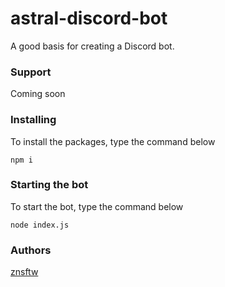 # astral-discord-bot
A good basis for creating a Discord bot.

### Support

Coming soon

### Installing

To install the packages, type the command below

```
npm i
```

### Starting the bot

To start the bot, type the command below

```
node index.js
```

### Authors

[znsftw](https://github.com/znsftw)
